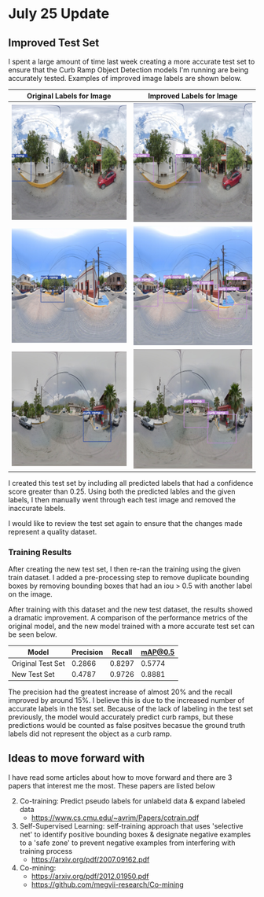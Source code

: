 # July 25 Update 

## Improved Test Set

I spent a large amount of time last week creating a more accurate test set to ensure that the Curb Ramp Object Detection models I'm running are being accurately tested. Examples of improved image labels are shown below. 

| Original Labels for Image | Improved Labels for Image |
|---------------------------|---------------------------| 
|![](/jul_25/original_images/22t3BWEMJhtwxRXEc1jwmw.jpg) | ![](/jul_25/improved_images/22t3BWEMJhtwxRXEc1jwmw.jpg) |
| ![](/jul_25/original_images/4kOxGkIgHq-Ea5NvoLP44A.jpg) | ![](/jul_25/improved_images/4kOxGkIgHq-Ea5NvoLP44A.jpg) |
| ![](/jul_25/original_images/5WwhGZim8Z_YQWuiSWXiFQ.jpg) | ![](/jul_25/improved_images/5WwhGZim8Z_YQWuiSWXiFQ.jpg) |


I created this test set by including all predicted labels that had a confidence score greater than 0.25. Using both the predicted lables and the given labels, I then manually went through each test image and removed the inaccurate labels. 

I would like to review the test set again to ensure that the changes made represent a quality dataset. 

### Training Results

After creating the new test set, I then re-ran the training using the given train dataset. I added a pre-processing step to remove duplicate bounding boxes by removing bounding boxes that had an iou > 0.5 with another label on the image. 

After training with this dataset and the new test dataset, the results showed a dramatic improvement. A comparison of the performance metrics of the original model, and the new model trained with a more accurate test set can be seen below. 

| Model              | Precision | Recall | mAP@0.5 | 
|--------------------|-----------|--------|---------|
| Original Test Set  | 0.2866    | 0.8297 | 0.5774  |
| New Test Set       | 0.4787    | 0.9726 | 0.8881  |

The precision had the greatest increase of almost 20% and the recall improved by around 15%. I believe this is due to the increased number of accurate labels in the test set. Because of the lack of labeling in the test set previously, the model would accurately predict curb ramps, but these predictions would be counted as false positves becasue the ground truth labels did not represent the object as a curb ramp. 

## Ideas to move forward with

I have read some articles about how to move forward and there are 3 papers that interest me the most. These papers are listed below

2. Co-training: Predict pseudo labels for unlabeld data & expand labeled data
    -  https://www.cs.cmu.edu/~avrim/Papers/cotrain.pdf
3. Self-Supervised Learning: self-training approach that uses 'selective net' to identify positive bounding boxes & designate negative examples to a 'safe zone' to prevent negative examples from interfering with training process
    - https://arxiv.org/pdf/2007.09162.pdf
4. Co-mining:
    - https://arxiv.org/pdf/2012.01950.pdf
    - https://github.com/megvii-research/Co-mining
    

